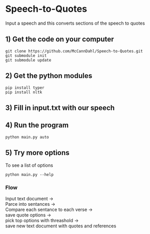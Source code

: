 # Speech-to-Quotes
Input a speech and this converts sections of the speech to quotes

## 1) Get the code on your computer
```
git clone https://github.com/McCannDahl/Speech-to-Quotes.git
git submodule init
git submodule update
```

## 2) Get the python modules
```
pip install typer
pip install nltk
```

## 3) Fill in input.txt with our speech

## 4) Run the program
```
python main.py auto
```

## 5) Try more options
To see a list of options
```
python main.py --help
```

### Flow
Input text document ->  
Parce into sentances ->  
Compare each sentance to each verse ->  
save quote options ->  
pick top options with threashold ->  
save new text document with quotes and references